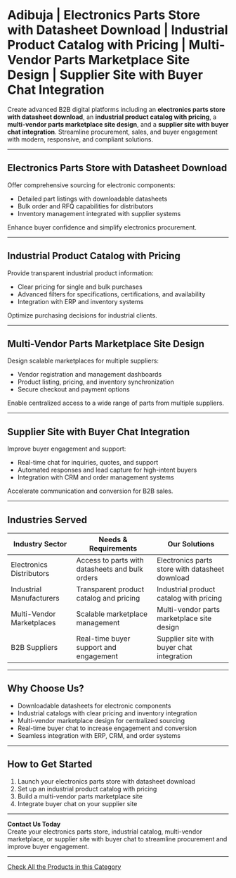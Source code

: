 # Adibuja | Electronics Parts Store with Datasheet Download | Industrial Product Catalog with Pricing | Multi-Vendor Parts Marketplace Site Design | Supplier Site with Buyer Chat Integration

Create advanced B2B digital platforms including an **electronics parts store with datasheet download**, an **industrial product catalog with pricing**, a **multi-vendor parts marketplace site design**, and a **supplier site with buyer chat integration**. Streamline procurement, sales, and buyer engagement with modern, responsive, and compliant solutions.

---

## Electronics Parts Store with Datasheet Download

Offer comprehensive sourcing for electronic components:

- Detailed part listings with downloadable datasheets  
- Bulk order and RFQ capabilities for distributors  
- Inventory management integrated with supplier systems  

Enhance buyer confidence and simplify electronics procurement.

---

## Industrial Product Catalog with Pricing

Provide transparent industrial product information:

- Clear pricing for single and bulk purchases  
- Advanced filters for specifications, certifications, and availability  
- Integration with ERP and inventory systems  

Optimize purchasing decisions for industrial clients.

---

## Multi-Vendor Parts Marketplace Site Design

Design scalable marketplaces for multiple suppliers:

- Vendor registration and management dashboards  
- Product listing, pricing, and inventory synchronization  
- Secure checkout and payment options  

Enable centralized access to a wide range of parts from multiple suppliers.

---

## Supplier Site with Buyer Chat Integration

Improve buyer engagement and support:

- Real-time chat for inquiries, quotes, and support  
- Automated responses and lead capture for high-intent buyers  
- Integration with CRM and order management systems  

Accelerate communication and conversion for B2B sales.

---

## Industries Served

| Industry Sector              | Needs & Requirements                              | Our Solutions                                     |
|------------------------------|--------------------------------------------------|--------------------------------------------------|
| Electronics Distributors     | Access to parts with datasheets and bulk orders  | Electronics parts store with datasheet download  |
| Industrial Manufacturers     | Transparent product catalog and pricing          | Industrial product catalog with pricing          |
| Multi-Vendor Marketplaces    | Scalable marketplace management                   | Multi-vendor parts marketplace site design       |
| B2B Suppliers                | Real-time buyer support and engagement           | Supplier site with buyer chat integration        |

---

## Why Choose Us?

- Downloadable datasheets for electronic components  
- Industrial catalogs with clear pricing and inventory integration  
- Multi-vendor marketplace design for centralized sourcing  
- Real-time buyer chat to increase engagement and conversion  
- Seamless integration with ERP, CRM, and order systems  

---

## How to Get Started

1. Launch your electronics parts store with datasheet download  
2. Set up an industrial product catalog with pricing  
3. Build a multi-vendor parts marketplace site  
4. Integrate buyer chat on your supplier site  

---

**Contact Us Today**  
Create your electronics parts store, industrial catalog, multi-vendor marketplace, or supplier site with buyer chat to streamline procurement and improve buyer engagement.

---

[Check All the Products in this Category](https://www.adibuja.com/categories/industrial-supplies)
